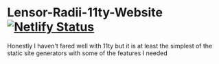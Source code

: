 # Lensor-Radii-11ty-Website [![Netlify Status](https://api.netlify.com/api/v1/badges/2db19c3c-3bb1-4eb5-bb7a-fd4fedeb758b/deploy-status)](https://app.netlify.com/sites/lensor-radii-11ty/deploys)
Honestly I haven't fared well with 11ty but it is at least the simplest of the static site generators with some of the features I needed
